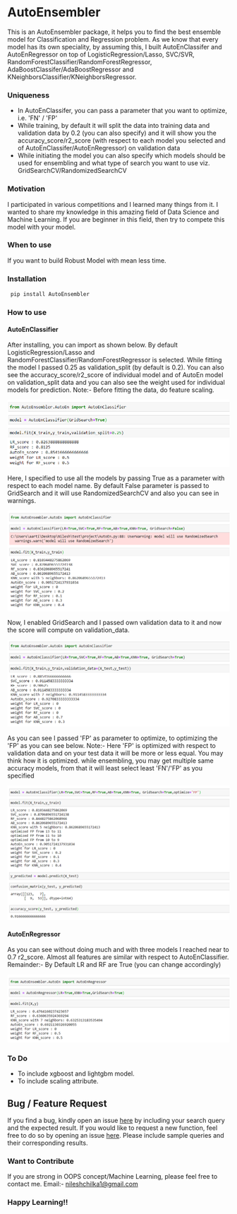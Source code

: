 # AutoEnsembler
   This is an AutoEnsembler package, it helps you to find the best ensemble model for Classification and Regression problem. As we know that every model has its own speciality, by assuming this, I built AutoEnClassifer and AutoEnRegressor on top of LogisticRegression/Lasso, SVC/SVR, RandomForestClassifier/RandomForestRegressor, AdaBoostClassifer/AdaBoostRegressor and KNeighborsClassifier/KNeighborsRegressor.
        
        
### Uniqueness
- In AutoEnClassifer, you can pass a parameter that you want to optimize, i.e. 'FN' / 'FP'
- While training, by default it will split the data into training data and validation data by 0.2 (you can also specify) and it will show you the accuracy_score/r2_score (with respect to each model you selected and of AutoEnClassifer/AutoEnRegressor) on validation data
- While initiating the model you can also specify which models should be used for ensembling and what type of search you want to use viz. GridSearchCV/RandomizedSearchCV
        
### Motivation 
   I participated in various competitions and I learned many things from it. I wanted to share my knowledge in this amazing field of Data Science and Machine Learning. If you are beginner in this field, then try to compete this model with your model.
   
### When to use
   If you want to build Robust Model with mean less time.

### Installation

```markdown
 pip install AutoEnsembler
```
### How to use

#### AutoEnClassifier

   After installing, you can import as shown below. By default LogisticRegression/Lasso and RandomForestClassifier/RandomForestRegressor is selected. While fitting the model I passed 0.25 as validation_split (by default is 0.2). You can also see the accuracy_score/r2_score of individual model and of AutoEn model on validation_split data and you can also see the weight used for individual models for prediction.
Note:- Before fitting the data, do feature scaling.
   
![Screenshot1](https://github.com/nileshchilka1/AutoEnsembler/blob/master/Screenshot%201.png)
   
   
   Here, I specified to use all the models by passing True as a parameter with respect to each model name. By default False parameter is passed to GridSearch and it will use RandomizedSearchCV and also you can see in warnings.
   
![Screenshot1](https://github.com/nileshchilka1/AutoEnsembler/blob/master/Screenshot.png)


   Now, I enabled GridSearch and I passed own validation data to it and now the score will compute on validation_data.
   
![Screenshot1](https://github.com/nileshchilka1/AutoEnsembler/blob/master/Screenshot%202.png)

   As you can see I passed 'FP' as parameter to optimize, to optimizing the 'FP' as you can see below.
   Note:- Here 'FP' is optimized with respect to validation data and on your test data it will be more or less equal.
   You may think how it is optimized. while ensembling, you may get multiple same accuracy models, from that it will least select least 'FN'/'FP' as you specified

![Screenshot1](https://github.com/nileshchilka1/AutoEnsembler/blob/master/Screenshot%203.png)

#### AutoEnRegressor

   As you can see without doing much and with three models I reached near to 0.7 r2_score. Almost all features are similar with respect to AutoEnClassifier.
   Remainder:- By Default LR and RF are True (you can change accordingly)
   
![Screenshot1](https://github.com/nileshchilka1/AutoEnsembler/blob/master/Screenshot%204.png)


### To Do 
- To include xgboost and lightgbm model.
- To include scaling attribute.
   
## Bug / Feature Request
   If you find a bug, kindly open an issue [here](https://github.com/nileshchilka1/AutoEnsembler/issues/new/choose) by including your search query and the expected result.
   If you would like to request a new function, feel free to do so by opening an issue [here](https://github.com/nileshchilka1/AutoEnsembler/issues/new/choose). Please include sample queries and their corresponding results.
   
### Want to Contribute
If you are strong in OOPS concept/Machine Learning, please feel free to contact me.
Email:- nileshchilka1@gmail.com

### Happy Learning!!
